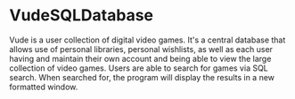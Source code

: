 # VudeSQLDatabase
Vude is a user collection of digital video games. It's a central database that allows use of personal libraries, personal wishlists, as well as each user having and maintain their own account and being able to view the large collection of video games. Users are able to search for games via SQL search. When searched for, the program will display the results in a new formatted window.

